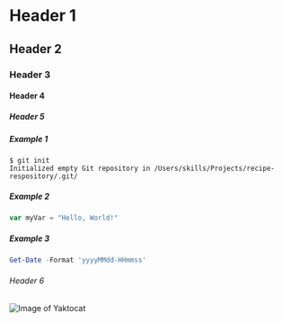 # Header 1

## Header 2

### Header 3

#### Header 4

##### Header 5

##### Example 1

```
$ git init
Initialized empty Git repository in /Users/skills/Projects/recipe-respository/.git/
```

##### Example 2

```JavaScript
var myVar = "Hello, World!"
```

##### Example 3

```PowerShell
Get-Date -Format 'yyyyMMdd-HHmmss'
```

###### Header 6

![Image of Yaktocat](https://octodex.github.com/images/yaktocat.png)
